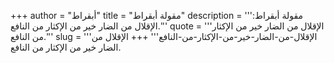 +++
author = "أبقراط"
title = "مقولة أبقراط"
description = '''مقولة أبقراط: الإقلال من الضار خير من الإكثار من النافع.'''
quote = '''الإقلال من الضار خير من الإكثار من النافع.'''
slug = '''الإقلال-من-الضار-خير-من-الإكثار-من-النافع'''
+++
الإقلال من الضار خير من الإكثار من النافع.
